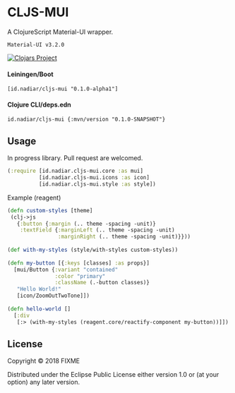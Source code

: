 # CLJS-MUI

A ClojureScript Material-UI wrapper. 

`Material-UI v3.2.0`

[![Clojars Project](https://img.shields.io/clojars/v/id.nadiar/cljs-mui.svg)](https://clojars.org/id.nadiar/cljs-mui)


#### Leiningen/Boot
```
[id.nadiar/cljs-mui "0.1.0-alpha1"]
```
#### Clojure CLI/deps.edn
```
id.nadiar/cljs-mui {:mvn/version "0.1.0-SNAPSHOT"}
```


## Usage

In progress library. Pull request are welcomed.

```Clojure
(:require [id.nadiar.cljs-mui.core :as mui] 
          [id.nadiar.cljs-mui.icons :as icon] 
          [id.nadiar.cljs-mui.style :as style])
```

Example (reagent)

```Clojure
(defn custom-styles [theme]
 (clj->js
   {:button {:margin (.. theme -spacing -unit)}
    :textField {:marginLeft (.. theme -spacing -unit)
                :marginRight (.. theme -spacing -unit)}}))
                
(def with-my-styles (style/with-styles custom-styles))                
                
(defn my-button [{:keys [classes] :as props}]
  [mui/Button {:variant "contained"
               :color "primary"
               :className (.-button classes)}
   "Hello World!"
   [icon/ZoomOutTwoTone]])
                
(defn hello-world []
  [:div
   [:> (with-my-styles (reagent.core/reactify-component my-button))]])                
```

## License

Copyright © 2018 FIXME

Distributed under the Eclipse Public License either version 1.0 or (at
your option) any later version.
